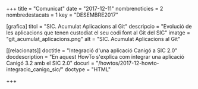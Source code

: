 +++
title           = "Comunicat"
date	 	  	    = "2017-12-11"
nombrenoticies  = 2
nombredestacats = 1
key 		  	    = "DESEMBRE2017"

[grafica]
titol      = "SIC. Acumulat Aplicacions al Git"
descripcio = "Evolució de les aplicacions que tenen custodiat el seu codi font al Git del SIC"
imatge     = "git_acumulat_aplicacions.png"
alt        = "SIC. Acumulat Aplicacions al Git"

[[relacionats]]
doctitle          = "Integració d'una aplicació Canigó a SIC 2.0"
docdescription    = "En aquest HowTo s'explica com integrar una aplicació Canigó 3.2 amb el SIC 2.0"
docurl            = "/howtos/2017-12-howto-integracio_canigo_sic/"
doctype           = "HTML"

+++
